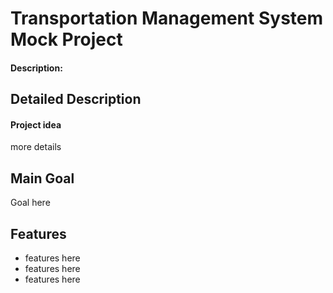 # Transportation Management System Mock Project

#### Description: 

## Detailed Description

#### Project idea

more details

## Main Goal

Goal here

## Features

- features here
- features here
- features here